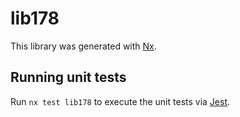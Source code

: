 # lib178

This library was generated with [Nx](https://nx.dev).


## Running unit tests

Run `nx test lib178` to execute the unit tests via [Jest](https://jestjs.io).



